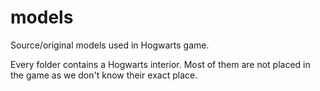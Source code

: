 # models
Source/original models used in Hogwarts game.

Every folder contains a Hogwarts interior. Most of them are not placed in the game as we don't know their exact place.
